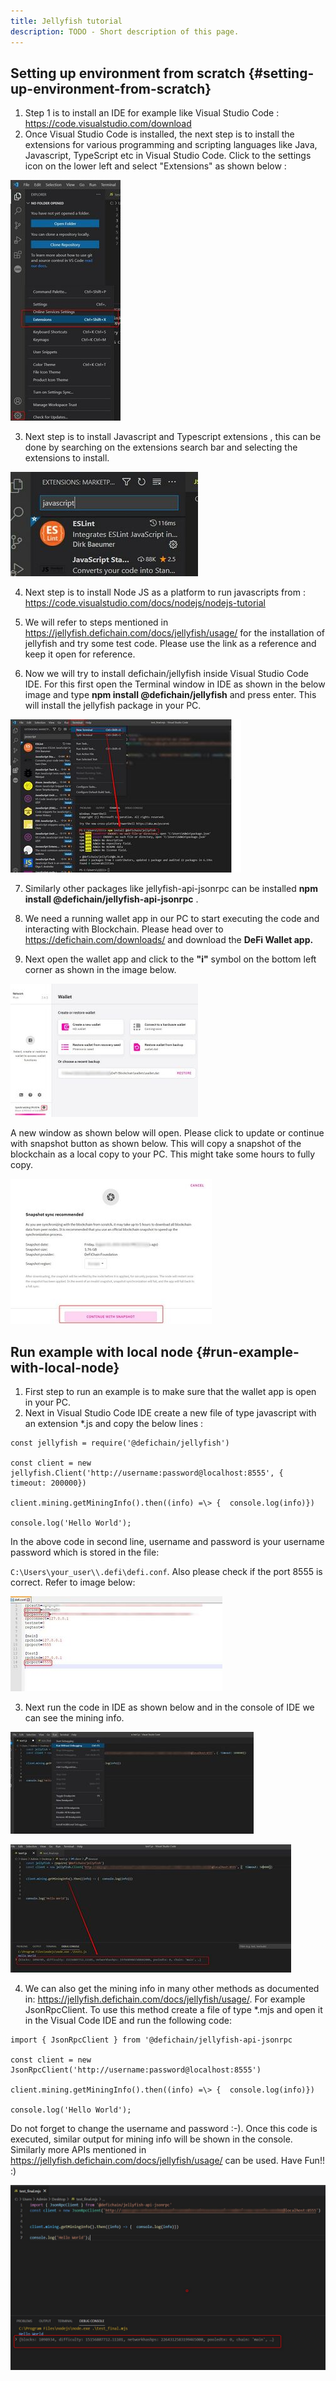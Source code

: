 ```yaml
---
title: Jellyfish tutorial
description: TODO - Short description of this page.
---
```


## Setting up environment from scratch {#setting-up-environment-from-scratch}

1.  Step 1 is to install an IDE for example like Visual Studio Code : <https://code.visualstudio.com/download>
2.  Once Visual Studio Code is installed, the next step is to install the extensions for various programming and scripting languages like Java, Javascript, TypeScript etc in Visual Studio Code. Click to the settings icon on the lower left and select "Extensions" as shown below :

![Extensions Visual Studio Code](./../media/jellyfish_EN_1_ScreenShot_extensions.jpg)

3. Next step is to install Javascript and Typescript extensions , this
   can be done by searching on the extensions search bar and selecting the
   extensions to install.

![](./../media/jellyfish_EN_2_Extensions_2.jpg)

4. Next step is to install Node JS as a platform to run javascripts from : <https://code.visualstudio.com/docs/nodejs/nodejs-tutorial>

5. We will refer to steps mentioned in <https://jellyfish.defichain.com/docs/jellyfish/usage/> for the installation of jellyfish and try some test code. Please use the link as a reference and keep it open for reference.

6. Now we will try to install defichain/jellyfish inside Visual Studio Code IDE. For this first open the Terminal window in IDE as shown in the below image and type **npm install @defichain/jellyfish** and press enter. This will install the jellyfish package in your PC.

![](./../media/jellyfish_EN_3_Npm_install.jpg)

7. Similarly other packages like jellyfish-api-jsonrpc can be installed **npm install @defichain/jellyfish-api-jsonrpc** .

8. We need a running wallet app in our PC to start executing the code and interacting with Blockchain. Please head over to <https://defichain.com/downloads/> and download the **DeFi Wallet app.**

9. Next open the wallet app and click to the **"i"** symbol on the bottom left corner as shown in the image below.

![](./../media/jellyfish_EN_4_Wallet_1.jpg)

A new window as shown below will open. Please click to update or continue with snapshot button as shown below. This will copy a snapshot of the blockchain as a local copy to your PC. This might take some hours to fully copy.

![](../media/jellyfish_EN_5_Wallet_2.jpg)

## Run example with local node {#run-example-with-local-node}

1.  First step to run an example is to make sure that the wallet app is open in your PC.
2.  Next in Visual Studio Code IDE create a new file of type javascript with an extension \*.js and copy the below lines :

```
const jellyfish = require('@defichain/jellyfish')

const client = new jellyfish.Client('http://username:password@localhost:8555', {  timeout: 200000})

client.mining.getMiningInfo().then((info) =\> {  console.log(info)})

console.log('Hello World');
```

In the above code in second line, username and password is your username password which is stored in the file:

`C:\Users\your_user\\.defi\defi.conf`. Also please check if the port 8555 is correct. Refer to image below:

![](./../media/jellyfish_EN_6_Defi2423.jpg)

3. Next run the code in IDE as shown below and in the console of IDE we can see the mining info.

![](./../media/jellyfish_EN_7_Run_ide_1.jpg)

![](./../media/jellyfish_EN_8_Ide4.jpg)

4. We can also get the mining info in many other methods as documented in: <https://jellyfish.defichain.com/docs/jellyfish/usage/>. For example JsonRpcClient. To use this method create a file of type \*.mjs and open it in the Visual Code IDE and run the following code:

```
import { JsonRpcClient } from '@defichain/jellyfish-api-jsonrpc

const client = new JsonRpcClient('http://username:password@localhost:8555')

client.mining.getMiningInfo().then((info) =\> {  console.log(info)})

console.log('Hello World');
```

Do not forget to change the username and password :-). Once this code is executed, similar output for mining info will be shown in the console. Similarly more APIs mentioned in <https://jellyfish.defichain.com/docs/jellyfish/usage/> can be used. Have Fun!! :)

![](../media/jellyfish_EN_9_Ide5.jpg)
